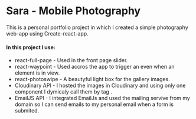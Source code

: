 <h1>Sara - Mobile Photography </h1>

<p>This is a personal portfolio project in which I created a simple photography web-app using Create-react-app.</p>

<h4>In this project I use:</h4>

<ul>

<li>react-full-page - Used in the front page slider.</li>
<li>react-waypoint - Used accros the app to trigger an even when an element is in view.</li>
<li>react-photoswipe - A beautyful light box for the gallery images.</li>
<li>Cloudinary API - I hosted the images in Cloudinary and using only one component I dymicaly call them by tag .</li>
<li>EmailJS API - I integrated EmailJs and used the mailing servive from my domain so I can send emails to my personal email when a form is submited.</li>

</ul>

<h2></h2>
